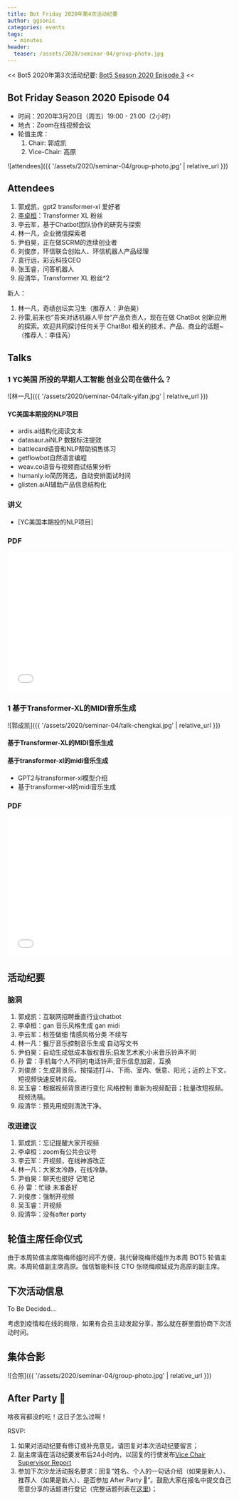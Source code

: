 ```yaml
---
title: Bot Friday 2020年第4次活动纪要
author: ggsonic
categories: events
tags:
  - minutes
header:
  teaser: /assets/2020/seminar-04/group-photo.jpg
---
```


<< Bot5 2020年第3次活动纪要: [Bot5 Season 2020 Episode 3](https://bot5.club/events/seminar-minutes-2020-03) <<

## Bot Friday Season 2020 Episode 04

- 时间：2020年3月20日（周五）19:00 - 21:00（2小时）
- 地点：Zoom在线视频会议
- 轮值主席：
    1. Chair: 郭成凯
    1. Vice-Chair: 高原

![attendees]({{ '/assets/2020/seminar-04/group-photo.jpg' | relative_url }})

## Attendees

1. 郭成凯，gpt2 transformer-xl 爱好者
1. [李卓桓](/people/huan/)：Transformer XL 粉丝
1. 李云军，基于Chatbot团队协作的研究与探索
1. 林一凡，企业微信探索者
1. 尹伯昊，正在做SCRM的连续创业者
1. 刘俊彦，环信联合创始人、环信机器人产品经理
1. 袁行远，彩云科技CEO
1. 张玉睿，问答机器人
1. 段清华，Transformer XL 粉丝^2

新人：

1. 林一凡，奇绩创坛实习生（推荐人：尹伯昊）
1. 孙雷,前来也“吾来对话机器人平台“产品负责人，现在在做 ChatBot 创新应用的探索。欢迎共同探讨任何关于 ChatBot 相关的技术、产品、商业的话题~（推荐人：李佳芮）

## Talks

### 1 YC美国 所投的早期人工智能 创业公司在做什么？

![林一凡]({{ '/assets/2020/seminar-04/talk-yifan.jpg' | relative_url }})

#### YC美国本期投的NLP项目

- ardis.ai结构化阅读文本
- datasaur.aiNLP 数据标注提效
- battlecard语音和NLP帮助销售练习
- getflowbot自然语言编程
- weav.co语音与视频面试结果分析
- humanly.io简历筛选，自动安排面试时间
- glisten.aiAI辅助产品信息结构化

### 讲义

- [YC美国本期投的NLP项目]

### PDF

<div class="video-container" style="
    position: relative;
    padding-bottom:56.25%;
    padding-top:30px;
    height:0;
    overflow:hidden;
">
  <iframe
    src='{{ '/assets/js/viewer-js/#/assets/2020/seminar-04/talk-yifan-slides.pdf' | relative_url }}'
    width='560'
    height='315'
    allowfullscreen
    webkitallowfullscreen
    frameborder="0"
    style="
      position: absolute;
      top:0;
      left:0;
      width:100%;
      height:100%;
    "
  ></iframe>
</div>

### 1 基于Transformer-XL的MIDI音乐生成

![郭成凯]({{ '/assets/2020/seminar-04/talk-chengkai.jpg' | relative_url }})

#### 基于Transformer-XL的MIDI音乐生成

#### 基于transformer-xl的midi音乐生成

- GPT2与transformer-xl模型介绍
- 基于transformer-xl的midi音乐生成

### PDF

<div class="video-container" style="
    position: relative;
    padding-bottom:56.25%;
    padding-top:30px;
    height:0;
    overflow:hidden;
">
  <iframe
    src='{{ '/assets/js/viewer-js/#/assets/2020/seminar-04/talk-chengkai-slides.pdf' | relative_url }}'
    width='560'
    height='315'
    allowfullscreen
    webkitallowfullscreen
    frameborder="0"
    style="
      position: absolute;
      top:0;
      left:0;
      width:100%;
      height:100%;
    "
  ></iframe>
</div>

## 活动纪要

### 脑洞

1. 郭成凯：互联网招聘垂直行业chatbot
1. 李卓桓：gan 音乐风格生成 gan midi
1. 李云军：标签做细 情感风格分类 不续写
1. 林一凡：餐厅音乐控制音乐生成 自动写文书
1. 尹伯昊：自动生成低成本版权音乐;启发艺术家;小米音乐铃声不同
1. 孙  雷：手机每个人不同的电话铃声;音乐信息加密，互换
1. 刘俊彦：生成背景乐，按描述打斗、下雨、室内、惬意、阳光；近的上下文，短视频快速反转片段。
1. 吴玉睿：根据视频背景进行变化 风格控制 重新为视频配音；批量改短视频。视频洗稿。
1. 段清华：预先用规则清洗干净。

### 改进建议

1. 郭成凯：忘记提醒大家开视频
1. 李卓桓：zoom有公共会议号
1. 李云军：开视频，在线神游改正
1. 林一凡：大家太冷静，在线冷静。
1. 尹伯昊：聊天也挺好 记笔记
1. 孙  雷：忙碌 未准备好
1. 刘俊彦：强制开视频
1. 吴玉睿：开视频
1. 段清华：没有after party

## 轮值主席任命仪式

由于本周轮值主席晓梅师姐时间不方便，我代替晓梅师姐作为本周 BOT5 轮值主席。本周轮值副主席高原。伽信智能科技 CTO 张晓梅顺延成为高原的副主席。

## 下次活动信息

To Be Decided...

考虑到疫情和在线的局限，如果有会员主动发起分享，那么就在群里面协商下次活动时间。

## 集体合影

![合照]({{ '/assets/2020/seminar-04/group-photo.jpg' | relative_url }})

## After Party 🍻

啥夜宵都没的吃！这日子怎么过啊！

RSVP:

1. 如果对活动纪要有修订或补充意见，请回复对本次活动纪要留言；
1. 副主席请在活动纪要发布后24小时内，以回复的行使发布[Vice Chair Supervisor Report](/manuals/chair/#vice-chair-supervisor-report)
1. 参加下次沙龙活动报名要求：回复“姓名、个人的一句话介绍（如果是新人）、推荐人（如果是新人）、是否参加 After Party 🍻”。鼓励大家在报名中提交自己愿意分享的话题进行登记（完整话题列表在[这里](https://www.bot5.club/talks/))；
